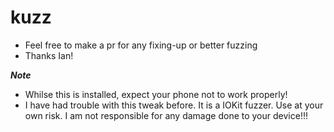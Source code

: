 # kuzz
- Feel free to make a pr for any fixing-up or better fuzzing
- Thanks Ian!


***Note***
- Whilse this is installed, expect your phone not to work properly!
- I have had trouble with this tweak before. It is a IOKit fuzzer. Use at your own risk. I am not responsible for any damage done to your device!!!
